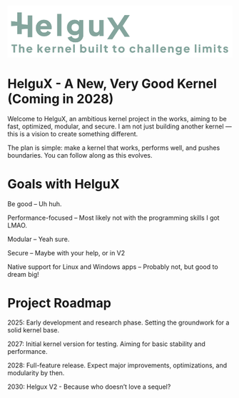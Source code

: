 ![HelguX Branding](/HelguX%20Branding/HelguX%20Branding.png)
# HelguX - A New, Very Good Kernel (Coming in 2028)

Welcome to HelguX, an ambitious kernel project in the works, aiming to be fast, optimized, modular, and secure. I am not just building another kernel — this is a vision to create something different.


The plan is simple: make a kernel that works, performs well, and pushes boundaries. You can follow along as this evolves. 



# Goals with HelguX
Be good – Uh huh.

Performance-focused – Most likely not with the programming skills I got LMAO.

Modular – Yeah sure.

Secure – Maybe with your help, or in V2

Native support for Linux and Windows apps – Probably not, but good to dream big!


# Project Roadmap

2025: Early development and research phase. Setting the groundwork for a solid kernel base.

2027: Initial kernel version for testing. Aiming for basic stability and performance.

2028: Full-feature release. Expect major improvements, optimizations, and modularity by then.

2030: Helgux V2 -  Because who doesn’t love a sequel?
